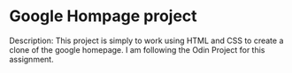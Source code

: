 Google Hompage project
================================

Description: This project is simply to work using HTML and CSS to create a clone of the google homepage. 
I am following the Odin Project for this assignment.
